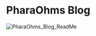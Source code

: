 # PharaOhms Blog
![PharaOhms_Blog_ReadMe](https://user-images.githubusercontent.com/98988642/172675009-1d80427c-fbcc-4a54-9a3e-e35c3855559c.png)
